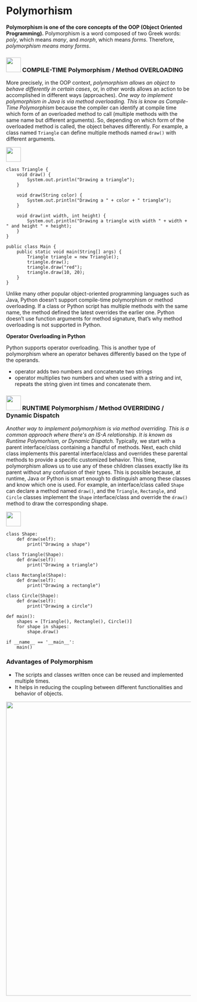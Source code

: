 # Polymorhism

__Polymorphism is one of the core concepts of the OOP (Object Oriented Programming).__ Polymorphism is a word composed of two Greek words: _poly_, which means _many_, and _morph_, which means _forms_. Therefore, _polymorphism means many forms_. 

### <img src="https://user-images.githubusercontent.com/70295997/216810246-f805f12f-1176-4474-b5cb-cb24b0aa5d88.png" width=40> COMPILE-TIME Polymorphism / Method OVERLOADING
More precisely, in the OOP context, _polymorphism allows an object to behave differently in certain cases_, or, in other words allows an action to be accomplished  in different ways (approaches). _One way to implement polymorphism in Java is via method overloading. This is know as Compile-Time Polymorphism_ because the  compiler can identify at compile time which form of an overloaded method to call (multiple methods with the same name but different arguments). So, depending on which form of the overloaded method is called, the object behaves differently. For example, a class named <code>Triangle</code> can define multiple methods named <code>draw()</code> with different arguments.

<img src="https://user-images.githubusercontent.com/70295997/216810749-64a94f9b-00ad-4d5b-b112-2baa6157bb52.png" width=40>

    class Triangle {
        void draw() {
            System.out.println("Drawing a triangle");
        }

        void draw(String color) {
            System.out.println("Drawing a " + color + " triangle");
        }

        void draw(int width, int height) {
            System.out.println("Drawing a triangle with width " + width + " and height " + height);
        }
    }

    public class Main {
        public static void main(String[] args) {
            Triangle triangle = new Triangle();
            triangle.draw();
            triangle.draw("red");
            triangle.draw(10, 20);
        }
    }

Unlike many other popular object-oriented programming languages such as Java, Python doesn’t support compile-time polymorphism or method overloading. If a class or Python script has multiple methods with the same name, the method defined the latest overrides the earlier one.
Python doesn’t use function arguments for method signature, that’s why method overloading is not supported in Python.

__Operator Overloading in Python__

Python supports operator overloading. This is another type of polymorphism where an operator behaves differently based on the type of the operands.
* operator adds two numbers and concatenate two strings
* operator multiplies two numbers and when used with a string and int, repeats the string given int times and concatenate them.

### <img src="https://user-images.githubusercontent.com/70295997/216810338-982cef29-ced4-4cfd-9cd5-072520812118.png" width=40> RUNTIME Polymorphism / Method OVERRIDING / Dynamic Dispatch

_Another way to implement polymorphism is via method overriding. This is a common approach where there's an IS-A relationship. It is known as Runtime Polymorhism, or Dynamic Dispatch._ Typically, we start with a parent interface/class containing a handful of methods. Next, each child class implements this parental interface/class and overrides these parental methods to provide a specific customized behavior. This time, polymorphism allows us to use any of these children classes exactly like its parent without any confusion of their types. This is possible because, at runtime, Java or Python is smart enough to distinguish among these classes and know which one is used. For example, an interface/class called <code>Shape</code> can declare a method named <code>draw()</code>, and the <code>Triangle</code>, <code>Rectangle</code>, and <code>Circle</code> classes implement the <code>Shape</code> interface/class and override the <code>draw()</code> method to draw the corresponding shape.

<img src="https://user-images.githubusercontent.com/70295997/216810799-021871c1-780a-484d-8634-690968fe9c05.png" width=40>

    class Shape:
        def draw(self):
            print("Drawing a shape")

    class Triangle(Shape):
        def draw(self):
            print("Drawing a triangle")

    class Rectangle(Shape):
        def draw(self):
            print("Drawing a rectangle")

    class Circle(Shape):
        def draw(self):
            print("Drawing a circle")

    def main():
        shapes = [Triangle(), Rectangle(), Circle()]
        for shape in shapes:
            shape.draw()

    if __name__ == '__main__':
        main()


### Advantages of Polymorphism
* The scripts and classes written once can be reused and implemented multiple times.
* It helps in reducing the coupling between different functionalities and behavior of objects.

<img width="800" src="https://user-images.githubusercontent.com/70295997/216844784-b7b015d0-d32f-4935-9267-cc75a4ac1c61.png">
